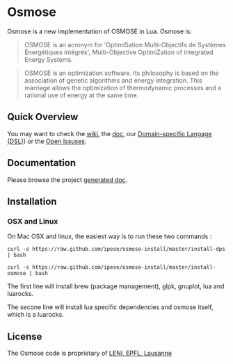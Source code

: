 Osmose
=========
Osmose is a new implementation of OSMOSE in Lua. Osmose is:

> OSMOSE is an acronym for 'OptimiSation Multi-Objectifs de Systèmes Énergétiques intégrés', Multi-Objective OptimiZation of integrated Energy Systems.

> OSMOSE is an optimization software. Its philosophy is based on the association of genetic algorithms and energy integration. This marriage allows the optimization of thermodynamic processes and a rational use of energy at the same time.

## Quick Overview
You may want to check the [wiki](https://github.com/ipese/LuaOsmose/wiki/_pages), the [doc](http://ipese.github.com/LuaOsmose/), our [Domain-specific Langage (DSL)](https://github.com/ipese/LuaOsmose/wiki/Domain-Specific-Language)) or the [Open Issuses](https://github.com/ipese/LuaOsmose/issues?state=open).

## Documentation
Please browse the project [generated doc](http://ipese.github.com/LuaOsmose/).

## Installation

### OSX and Linux

On Mac OSX and linux, the easiest way is to run these two commands :

	curl -s https://raw.github.com/ipese/osmose-install/master/install-dps | bash

	curl -s https://raw.github.com/ipese/osmose-install/master/install-osmose | bash

	
The first line will install brew (package management), glpk, gnuplot, lua and luarocks.

The secone line will install lua specific dependencies and osmose itself, which is a luarocks.

## License

The Osmose code is proprietary of [LENI, EPFL, Lausanne](http://leni.epfl.ch/)